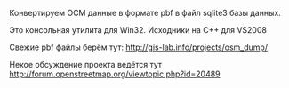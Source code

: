 Конвертируем ОСМ данные в формате pbf в файл sqlite3 базы данных.

Это консольная утилита для Win32. Исходники на C++ для VS2008

Свежие pbf файлы берём тут: http://gis-lab.info/projects/osm_dump/

Некое обсуждение проекта ведётся тут
http://forum.openstreetmap.org/viewtopic.php?id=20489